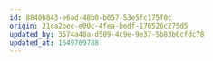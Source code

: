 ```yaml
---
id: 8840b843-e6ad-48b0-b057-53e5fc175f0c
origin: 21ca2bec-e00c-4fea-bedf-178526c275d5
updated_by: 3574a48a-d509-4c9e-9e37-5b83b6cfdc78
updated_at: 1649769788
---
```

